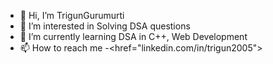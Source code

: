 - 👋 Hi, I’m TrigunGurumurti
- 👀 I’m interested in Solving DSA questions
- 🌱 I’m currently learning DSA in C++, Web Development
- 📫 How to reach me
   -<href="linkedin.com/in/trigun2005"></href>

<!---
TrigunGurumurti/TrigunGurumurti is a ✨ special ✨ repository because its `README.md` (this file) appears on your GitHub profile.
You can click the Preview link to take a look at your changes.
--->
